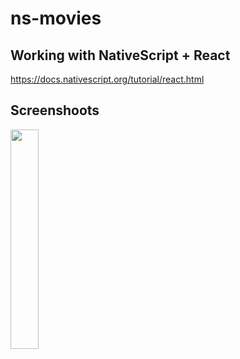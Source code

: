 # ns-movies

## Working with NativeScript + React
https://docs.nativescript.org/tutorial/react.html


## Screenshoots
<p>
  <img src="https://user-images.githubusercontent.com/19293727/181935216-7e895f43-5ffe-47c5-9e9b-75d488810295.png" width="30%" />
</p>
